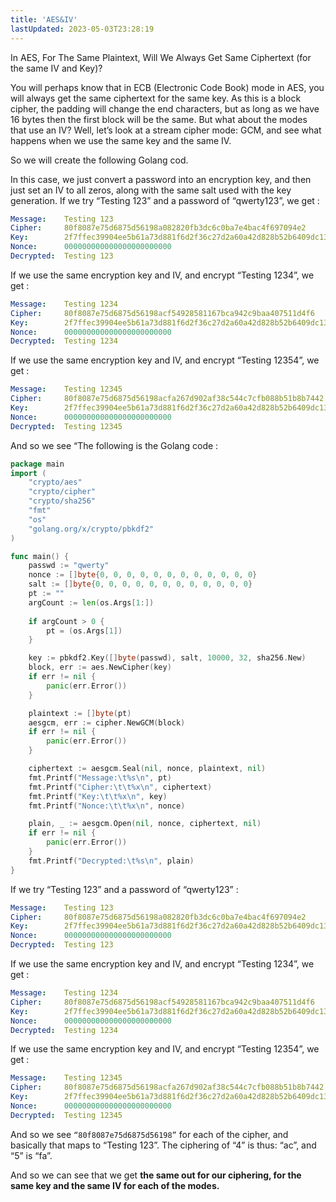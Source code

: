 ```yaml
---
title: 'AES&IV'
lastUpdated: 2023-05-03T23:28:19
---
```

In AES, For The Same Plaintext, Will We Always Get Same Ciphertext (for the same IV and Key)?

You will perhaps know that in ECB (Electronic Code Book) mode in AES, you will always get the same ciphertext for the same key. As this is a block cipher, the padding will change the end characters, but as long as we have 16 bytes then the first block will be the same. But what about the modes that use an IV? Well, let’s look at a stream cipher mode: GCM, and see what happens when we use the same key and the same IV.

So we will create the following Golang cod.

In this case, we just convert a password into an encryption key, and then just set an IV to all zeros, along with the same salt used with the key generation. If we try “Testing 123” and a password of “qwerty123”, we get :

```yml
Message:	Testing 123
Cipher:		80f8087e75d6875d56198a082820fb3dc6c0ba7e4bac4f697094e2
Key:		2f7ffec39904ee5b61a73d881f6d2f36c27d2a60a42d828b52b6409dc13d1318
Nonce:		000000000000000000000000
Decrypted:	Testing 123
```

If we use the same encryption key and IV, and encrypt “Testing 1234”, we get :

```yml
Message:	Testing 1234
Cipher:		80f8087e75d6875d56198acf54928581167bca942c9baa407511d4f6
Key:		2f7ffec39904ee5b61a73d881f6d2f36c27d2a60a42d828b52b6409dc13d1318
Nonce:		000000000000000000000000
Decrypted:	Testing 1234
```

If we use the same encryption key and IV, and encrypt “Testing 12354”, we get :

```yml
Message:	Testing 12345
Cipher:		80f8087e75d6875d56198acfa267d902af38c544c7cfb088b51b8b7442
Key:		2f7ffec39904ee5b61a73d881f6d2f36c27d2a60a42d828b52b6409dc13d1318
Nonce:		000000000000000000000000
Decrypted:	Testing 12345
```

And so we see “The following is the Golang code :

```go
package main
import (
	"crypto/aes"
	"crypto/cipher"
	"crypto/sha256"
	"fmt"
	"os"
	"golang.org/x/crypto/pbkdf2"
)

func main() {
	passwd := "qwerty"
	nonce := []byte{0, 0, 0, 0, 0, 0, 0, 0, 0, 0, 0, 0}
	salt := []byte{0, 0, 0, 0, 0, 0, 0, 0, 0, 0, 0, 0}
	pt := ""
	argCount := len(os.Args[1:])
	
	if argCount > 0 {
		pt = (os.Args[1])
	}

	key := pbkdf2.Key([]byte(passwd), salt, 10000, 32, sha256.New)
	block, err := aes.NewCipher(key)
	if err != nil {
		panic(err.Error())
	}

	plaintext := []byte(pt)
	aesgcm, err := cipher.NewGCM(block)
	if err != nil {
		panic(err.Error())
	}

	ciphertext := aesgcm.Seal(nil, nonce, plaintext, nil)
	fmt.Printf("Message:\t%s\n", pt)
	fmt.Printf("Cipher:\t\t%x\n", ciphertext)
	fmt.Printf("Key:\t\t%x\n", key)
	fmt.Printf("Nonce:\t\t%x\n", nonce)

	plain, _ := aesgcm.Open(nil, nonce, ciphertext, nil)
	if err != nil {
		panic(err.Error())
	}
	fmt.Printf("Decrypted:\t%s\n", plain)
}
```

If we try “Testing 123” and a password of “qwerty123” :

```yml
Message:	Testing 123
Cipher:		80f8087e75d6875d56198a082820fb3dc6c0ba7e4bac4f697094e2
Key:		2f7ffec39904ee5b61a73d881f6d2f36c27d2a60a42d828b52b6409dc13d1318
Nonce:		000000000000000000000000
Decrypted:	Testing 123
```

If we use the same encryption key and IV, and encrypt “Testing 1234”, we get :

```yml
Message:	Testing 1234
Cipher:		80f8087e75d6875d56198acf54928581167bca942c9baa407511d4f6
Key:		2f7ffec39904ee5b61a73d881f6d2f36c27d2a60a42d828b52b6409dc13d1318
Nonce:		000000000000000000000000
Decrypted:	Testing 1234
```

If we use the same encryption key and IV, and encrypt “Testing 12354”, we get :

```yml
Message:	Testing 12345
Cipher:		80f8087e75d6875d56198acfa267d902af38c544c7cfb088b51b8b7442
Key:		2f7ffec39904ee5b61a73d881f6d2f36c27d2a60a42d828b52b6409dc13d1318
Nonce:		000000000000000000000000
Decrypted:	Testing 12345
```

And so we see `“80f8087e75d6875d56198”` for each of the cipher, and basically that maps to “Testing 123”. The ciphering of “4” is thus: “ac”, and “5” is “fa”.

And so we can see that we get **the same out for our ciphering, for the same key and the same IV for each of the modes.**

